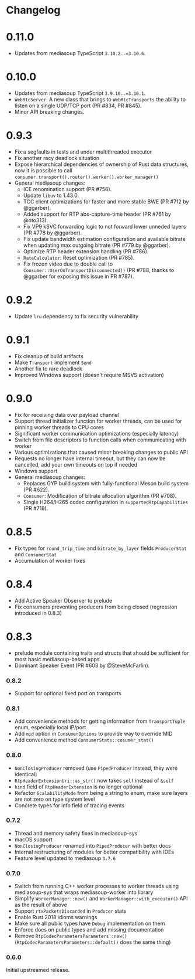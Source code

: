 # Changelog

# 0.11.0

* Updates from mediasoup TypeScript `3.10.2..=3.10.6`.

# 0.10.0

* Updates from mediasoup TypeScript `3.9.10..=3.10.1`.
* `WebRtcServer`: A new class that brings to `WebRtcTransports` the ability to listen on a single UDP/TCP port (PR #834, PR #845).
* Minor API breaking changes.

# 0.9.3

* Fix a segfaults in tests and under multithreaded executor
* Fix another racy deadlock situation
* Expose hierarchical dependencies of ownership of Rust data structures, now it is possible to call `consumer.transport().router().worker().worker_manager()`
* General mediasoup changes:
  * ICE renomination support (PR #756).
  * Update `libuv` to 1.43.0.
  * TCC client optimizations for faster and more stable BWE (PR #712 by @ggarber).
  * Added support for RTP abs-capture-time header (PR #761 by @oto313).
  * Fix VP9 kSVC forwarding logic to not forward lower unneded layers (PR #778 by @ggarber).
  * Fix update bandwidth estimation configuration and available bitrate when updating max outgoing bitrate (PR #779 by @ggarber).
  * Optimize RTP header extension handling (PR #786).
  * `RateCalculator`: Reset optimization (PR #785).
  * Fix frozen video due to double call to `Consumer::UserOnTransportDisconnected()` (PR #788, thanks to @ggarber for exposing this issue in PR #787).

# 0.9.2

* Update `lru` dependency to fix security vulnerability

# 0.9.1

* Fix cleanup of build artifacts
* Make `Transport` implement `Send`
* Another fix to rare deadlock
* Improved Windows support (doesn't require MSVS activation)

# 0.9.0

* Fix for receiving data over payload channel
* Support thread initializer function for worker threads, can be used for pinning worker threads to CPU cores
* Significant worker communication optimizations (especially latency)
* Switch from file descriptors to function calls when communicating with worker
* Various optimizations that caused minor breaking changes to public API
* Requests no longer have internal timeout, but they can now be cancelled, add your own timeouts on top if needed
* Windows support
* General mediasoup changes:
  * Replaces GYP build system with fully-functional Meson build system (PR #622).
  * `Consumer`: Modification of bitrate allocation algorithm (PR #708).
  * Single H264/H265 codec configuration in `supportedRtpCapabilities` (PR #718).

# 0.8.5

* Fix types for `round_trip_time` and `bitrate_by_layer` fields `ProducerStat` and `ConsumerStat`
* Accumulation of worker fixes

# 0.8.4

* Add Active Speaker Observer to prelude
* Fix consumers preventing producers from being closed (regression introduced in 0.8.3)

# 0.8.3

* prelude module containing traits and structs that should be sufficient for most basic mediasoup-based apps
* Dominant Speaker Event (PR #603 by @SteveMcFarlin).

### 0.8.2

* Support for optional fixed port on transports

### 0.8.1

* Add convenience methods for getting information from `TransportTuple` enum, especially local IP/port
* Add `mid` option in `ConsumerOptions` to provide way to override MID
* Add convenience method `ConsumerStats::cosumer_stat()`

### 0.8.0

* `NonClosingProducer` removed (use `PipedProducer` instead, they were identical)
* `RtpHeaderExtensionUri::as_str()` now takes `self` instead of `&self`
* `kind` field of `RtpHeaderExtension` is no longer optional
* Refactor `ScalabilityMode` from being a string to enum, make sure layers are not zero on type system level
* Concrete types for info field of tracing events

### 0.7.2

* Thread and memory safety fixes in mediasoup-sys
* macOS support
* `NonClosingProducer` renamed into `PipedProducer` with better docs
* Internal restructuring of modules for better compatibility with IDEs
* Feature level updated to mediasoup `3.7.6`

### 0.7.0

* Switch from running C++ worker processes to worker threads using mediasoup-sys that wraps mediasoup-worker into library
* Simplify `WorkerManager::new()` and `WorkerManager::with_executor()` API as the result of above
* Support `rtxPacketsDiscarded` in `Producer` stats
* Enable Rust 2018 idioms warnings
* Make sure all public types have `Debug` implementation on them
* Enforce docs on public types and add missing documentation
* Remove `RtpCodecParametersParameters::new()` (`RtpCodecParametersParameters::default()` does the same thing)

### 0.6.0

Initial upstreamed release.
